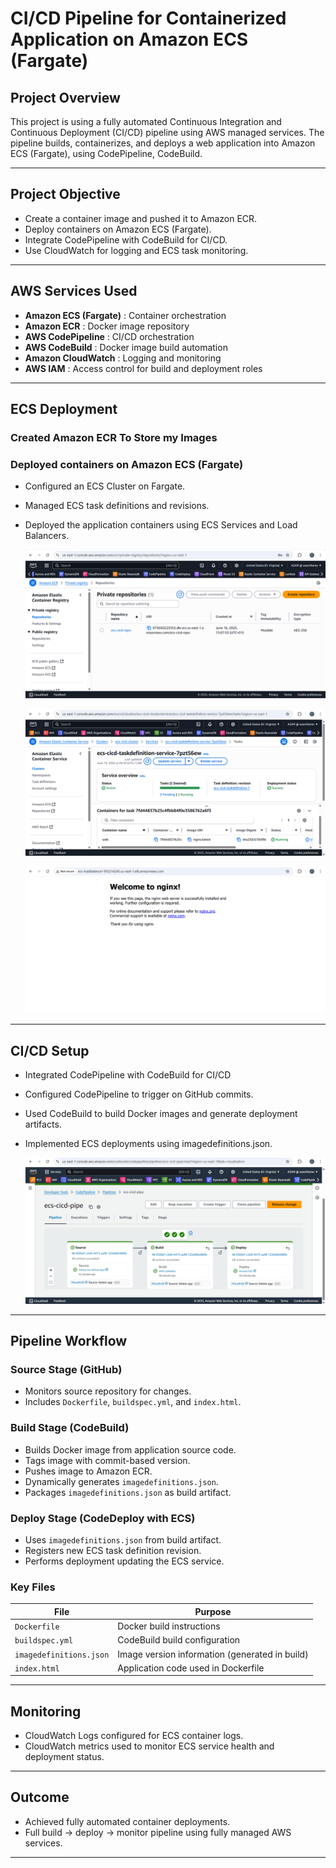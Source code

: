 # CI/CD Pipeline for Containerized Application on Amazon ECS (Fargate)

##  Project Overview

This project is using a fully automated Continuous Integration and Continuous Deployment (CI/CD) pipeline using AWS managed services. The pipeline builds, containerizes, and deploys a web application into Amazon ECS (Fargate), using CodePipeline, CodeBuild.

---

##  Project Objective

- Create a container image and pushed it to Amazon ECR.
- Deploy containers on Amazon ECS (Fargate).
- Integrate CodePipeline with CodeBuild for CI/CD.
- Use CloudWatch for logging and ECS task monitoring.

---


##  AWS Services Used

 - **Amazon ECS (Fargate)** :  Container orchestration 
 - **Amazon ECR** : Docker image repository 
 - **AWS CodePipeline** : CI/CD orchestration 
 - **AWS CodeBuild** : Docker image build automation 
 - **Amazon CloudWatch** : Logging and monitoring 
 - **AWS IAM** : Access control for build and deployment roles 

---
## ECS Deployment
### Created Amazon ECR To Store my Images


### Deployed containers on Amazon ECS (Fargate)

- Configured an ECS Cluster on Fargate.

- Managed ECS task definitions and revisions.

- Deployed the application containers using ECS Services and Load Balancers.


  ![ECS DEPLOYMENT](/screenshots/Screenshots(3).png)

  ![ECS DEPLOYMENT](/screenshots/Screenshots(1).png)

  ![ECS DEPLOYMENT](/screenshots/Screenshots(2).png)
---

## CI/CD Setup

- Integrated CodePipeline with CodeBuild for CI/CD

- Configured CodePipeline to trigger on GitHub commits.

- Used CodeBuild to build Docker images and generate deployment artifacts.

- Implemented ECS deployments using imagedefinitions.json.

  ![CICD SETUP](/screenshots/Screenshots(5).png)

---



##  Pipeline Workflow

### Source Stage (GitHub)
- Monitors source repository for changes.
- Includes `Dockerfile`, `buildspec.yml`, and `index.html`.

### Build Stage (CodeBuild)
- Builds Docker image from application source code.
- Tags image with commit-based version.
- Pushes image to Amazon ECR.
- Dynamically generates `imagedefinitions.json`.
- Packages `imagedefinitions.json` as build artifact.

### Deploy Stage (CodeDeploy with ECS)
- Uses `imagedefinitions.json` from build artifact.
- Registers new ECS task definition revision.
- Performs deployment updating the ECS service.

### Key Files
| File | Purpose |
|------|---------|
| `Dockerfile` | Docker build instructions |
| `buildspec.yml` | CodeBuild build configuration |
| `imagedefinitions.json` | Image version information (generated in build) |
| `index.html` | Application code used in Dockerfile |

---

## Monitoring

- CloudWatch Logs configured for ECS container logs.
- CloudWatch metrics used to monitor ECS service health and deployment status.

---

## Outcome

- Achieved fully automated container deployments.
- Full build → deploy → monitor pipeline using fully managed AWS services.

---

